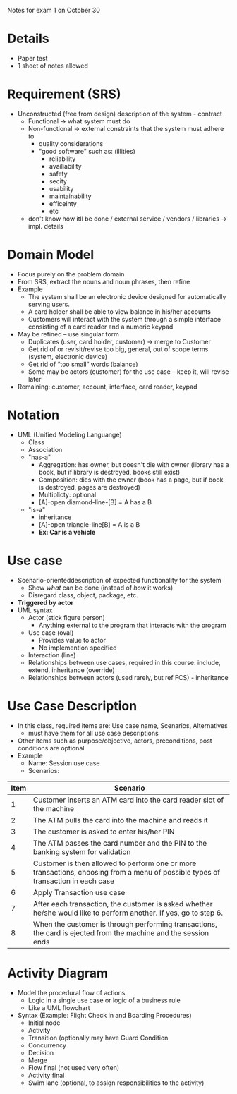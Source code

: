 Notes for exam 1 on October 30

# Details
- Paper test
- 1 sheet of notes allowed

# Requirement (SRS)
- Unconstructed (free from design) description of the system - contract
  - Functional -> what system must do
  - Non-functional -> external constraints that the system must adhere to
    - quality considerations
    - "good software" such as: (illities)<ul><li>reliability</li><li>availiability</li><li>safety</li><li>secity</li><li>usability</li><li>maintainability</li><li>efficeinty</li><li>etc</li></ul>
  - don't know how itll be done / external service / vendors / libraries -> impl. details

# Domain Model
- Focus purely on the problem domain
- From SRS, extract the nouns and noun phrases, then refine
- Example
  - The system shall be an electronic device designed for automatically serving users. 
  - A card holder shall be able to view balance in his/her accounts
  - Customers will interact with the system through a simple interface consisting of a card reader and a numeric keypad
- May be refined – use singular form
  - Duplicates (user, card holder, customer) -> merge to Customer
  - Get rid of or revisit/revise too big, general, out of scope terms (system, electronic device)
  - Get rid of “too small” words (balance)
  - Some may be actors (customer) for the use case – keep it, will revise later
- Remaining: customer, account, interface, card reader, keypad

# Notation
- UML (Unified Modeling Languange)
  - Class
  - Association
  - "has-a"
    - Aggregation: has owner, but doesn't die with owner (library has a book, but if library is destroyed, books still exist)
    - Composition: dies with the owner (book has a page, but if book is destroyed, pages are destroyed)
    - Multiplicty: optional
    - [A]-open diamond-line-[B] = A has a B
  - "is-a"
    - inheritance
    - [A]-open triangle-line[B] = A is a B
    - **Ex: Car is a vehicle**

# Use case
- Scenario-orienteddescription of expected functionality for the system 
  - Show *what* can be done (instead of *how* it works)
  - Disregard class, object, package, etc.
- **Triggered by actor**
- UML syntax
  - Actor (stick figure person)
    - Anything external to the program that interacts with the program
  - Use case (oval)
    - Provides value to actor
    - No implemention specified
  - Interaction (line)
  - Relationships between use cases, required in this course: include, 
extend, inheritance (override)
  - Relationships between actors (used rarely, but ref FCS) - inheritance

# Use Case Description
  - In this class, required items are: Use case name, Scenarios, Alternatives
    - must have them for all use case descriptions
 - Other items such as purpose/objective, actors, preconditions, post conditions are optional
 - Example
   - Name: Session use case
   - Scenarios: 

Item | Scenario
--- | ---
1 | Customer inserts an ATM card into the card reader slot of the machine
2 | The ATM pulls the card into the machine and reads it
3 | The customer is asked to enter his/her PIN
4 | The ATM passes the card number and the PIN to the banking system for validation
5 | Customer is then allowed to perform one or more transactions, choosing from a menu of possible types of transaction in each case
6 | Apply Transaction use case
7 | After each transaction, the customer is asked whether he/she would like to perform another. If yes, go to step 6.
8 | When the customer is through performing transactions, the card is ejected from the machine and the session ends

# Activity Diagram
- Model the procedural flow of actions 
  - Logic in a single use case or logic of a business rule
  - Like a UML flowchart
- Syntax (Example: Flight Check in and Boarding Procedures)
  - Initial node 
  - Activity 
  - Transition (optionally may have Guard Condition
  - Concurrency
  - Decision
  - Merge
  - Flow final (not used very often)
  - Activity final 
  - Swim lane (optional, to assign responsibilities to the activity)  
